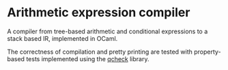 # Arithmetic expression compiler

A compiler from tree-based arithmetic and conditional expressions to a stack
based IR, implemented in OCaml.

The correctness of compilation and pretty printing are tested with property-based
tests implemented using the [qcheck](https://github.com/c-cube/qcheck) library.
